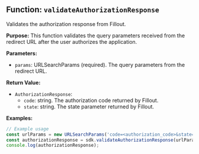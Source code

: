 ## Function: `validateAuthorizationResponse`

Validates the authorization response from Fillout.

**Purpose:**
This function validates the query parameters received from the redirect URL after the user authorizes the application.

**Parameters:**

- `params`: URLSearchParams (required). The query parameters from the redirect URL.

**Return Value:**

- `AuthorizationResponse`:
  - `code`: string. The authorization code returned by Fillout.
  - `state`: string. The state parameter returned by Fillout.

**Examples:**

```typescript
// Example usage
const urlParams = new URLSearchParams('code=<authorization_code>&state=<state>');
const authorizationResponse = sdk.validateAuthorizationResponse(urlParams);
console.log(authorizationResponse);
```